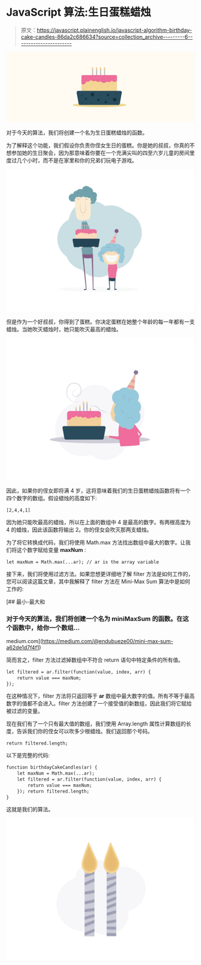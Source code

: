 # JavaScript 算法:生日蛋糕蜡烛

> 原文：<https://javascript.plainenglish.io/javascript-algorithm-birthday-cake-candles-86da2c686634?source=collection_archive---------6----------------------->

![](img/8d35f7a492cd4e7e579b48b1fb5cbe14.png)

对于今天的算法，我们将创建一个名为生日蛋糕蜡烛的函数。

为了解释这个功能，我们假设你负责你侄女生日的蛋糕。你是她的叔叔，你真的不想参加她的生日聚会，因为那意味着你要在一个充满尖叫的四至六岁儿童的房间里度过几个小时，而不是在家里和你的兄弟们玩电子游戏。

![](img/477412bc4f0d0254646e20d6daf18450.png)

但是作为一个好叔叔，你得到了蛋糕。你决定蛋糕在她整个年龄的每一年都有一支蜡烛。当她吹灭蜡烛时，她只能吹灭最高的蜡烛。

![](img/5e766f8c9c840b0ca98383ea8888ec38.png)

因此，如果你的侄女即将满 4 岁，这将意味着我们的生日蛋糕蜡烛函数将有一个四个数字的数组。假设蜡烛的高度如下:

```
[2,4,4,1]
```

因为她只能吹最高的蜡烛，所以在上面的数组中 4 是最高的数字。有两根高度为 4 的蜡烛，因此该函数将输出 2。你的侄女会吹灭那两支蜡烛。

为了将它转换成代码，我们将使用 Math.max 方法找出数组中最大的数字。让我们将这个数字赋给变量 **maxNum** :

```
let maxNum = Math.max(...ar); // ar is the array variable
```

接下来，我们将使用过滤方法。如果您想更详细地了解 filter 方法是如何工作的，您可以阅读这篇文章，其中我解释了 filter 方法在 Mini-Max Sum 算法中是如何工作的:

[](https://medium.com/@endubueze00/mini-max-sum-a62de1d7f4f1) [## 最小-最大和

### 对于今天的算法，我们将创建一个名为 miniMaxSum 的函数。在这个函数中，给你一个数组…

medium.com](https://medium.com/@endubueze00/mini-max-sum-a62de1d7f4f1) 

简而言之，filter 方法过滤掉数组中不符合 return 语句中特定条件的所有值。

```
let filtered = ar.filter(function(value, index, arr) {
    return value === maxNum;
});
```

在这种情况下，filter 方法将只返回等于 **ar** 数组中最大数字的值。所有不等于最高数字的值都不会进入。filter 方法创建了一个接受值的新数组，因此我们将它赋给被过滤的变量。

现在我们有了一个只有最大值的数组，我们使用 Array.length 属性计算数组的长度，告诉我们你的侄女可以吹多少根蜡烛。我们返回那个号码。

```
return filtered.length;
```

以下是完整的代码:

```
function birthdayCakeCandles(ar) {
    let maxNum = Math.max(...ar);
    let filtered = ar.filter(function(value, index, arr) {
        return value === maxNum;
    }); return filtered.length;
}
```

这就是我们的算法。

![](img/31426913b0187d0df007374b621b2281.png)